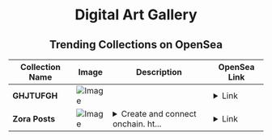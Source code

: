 <div align="center">

# Digital Art Gallery

## Trending Collections on OpenSea

| Collection Name                       | Image                                                                                     | Description                       | OpenSea Link                                                                                          |
|---------------------------------------|-------------------------------------------------------------------------------------------|-----------------------------------|--------------------------------------------------------------------------------------------------------|
| **GHJTUFGH** | ![Image](https://i.seadn.io/s/raw/files/74f2209cd323a1df43dba11b7a592a45.webp?w=500&auto=format?w=200&auto=format) |  | <details><summary>Link</summary>[GHJTUFGH](https://opensea.io/collection/ghjtufgh-4)</details> |
| **Zora Posts** | ![Image](https://i.seadn.io/s/raw/files/d2bcde1ca41bdd49ec0fadd238edc57b.png?w=500&auto=format?w=200&auto=format) | <details><summary>Create and connect onchain. ht...</summary>Create and connect onchain. https://zora.co</details> | <details><summary>Link</summary>[Zora Posts](https://opensea.io/collection/zora-posts-19836)</details> |

</div>